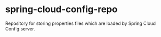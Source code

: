 # spring-cloud-config-repo
Repository for storing properties files which are loaded by Spring Cloud Config server.

